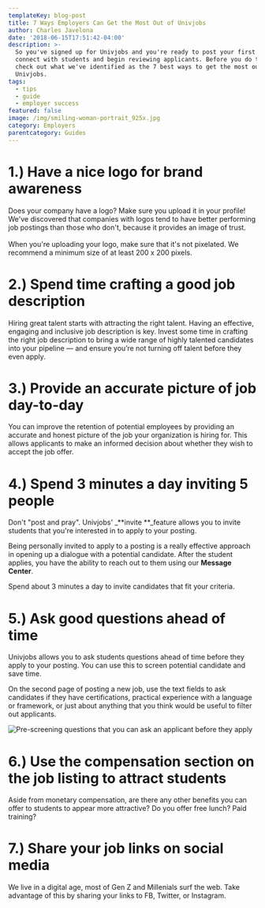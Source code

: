 ```yaml
---
templateKey: blog-post
title: 7 Ways Employers Can Get the Most Out of Univjobs
author: Charles Javelona
date: '2018-06-15T17:51:42-04:00'
description: >-
  So you've signed up for Univjobs and you're ready to post your first job,
  connect with students and begin reviewing applicants. Before you do that,
  check out what we've identified as the 7 best ways to get the most out of
  Univjobs. 
tags:
  - tips
  - guide
  - employer success
featured: false
image: /img/smiling-woman-portrait_925x.jpg
category: Employers
parentcategory: Guides
---
```

# 1.) Have a nice logo for brand awareness

Does your company have a logo? Make sure you upload it in your profile! We've discovered that companies with logos tend to have better performing job postings than those who don't, because it provides an image of trust.\
\
When you're uploading your logo, make sure that it's not pixelated. We recommend a minimum size of at least 200 x 200 pixels. 

# 2.) Spend time crafting a good job description

Hiring great talent starts with attracting the right talent. Having an effective, engaging and inclusive job description is key. Invest some time in crafting the right job description to bring a wide range of highly talented candidates into your pipeline — and ensure you’re not turning off talent before they even apply.

# 3.) Provide an accurate picture of job day-to-day

You can improve the retention of potential employees by providing an accurate and honest picture of the job your organization is hiring for. This allows applicants to make an informed decision about whether they wish to accept the job offer.

# 4.) Spend 3 minutes a day inviting 5 people

Don't "post and pray". Univjobs' _**invite **_feature allows you to invite students that you're interested in to apply to your posting. 

Being personally invited to apply to a posting is a really effective approach in opening up a dialogue with a potential candidate. After the student applies, you have the ability to reach out to them using our **Message Center**. 

Spend about 3 minutes a day to invite candidates that fit your criteria.

# 5.) Ask good questions ahead of time

Univjobs allows you to ask students questions ahead of time before they apply to your posting. You can use this to screen potential candidate and save time. 

On the second page of posting a new job, use the text fields to ask candidates if they have certifications, practical experience with a language or framework, or just about anything that you think would be useful to filter out applicants.

![Pre-screening questions that you can ask an applicant before they apply](/img/question.png)

# 6.) Use the compensation section on the job listing to attract students

Aside from monetary compensation, are there any other benefits you can offer to students to appear more attractive? Do you offer free lunch? Paid training? 

# 7.) Share your job links on social media

We live in a digital age, most of Gen Z and Millenials surf the web. Take advantage of this by sharing your links to FB, Twitter, or Instagram.
